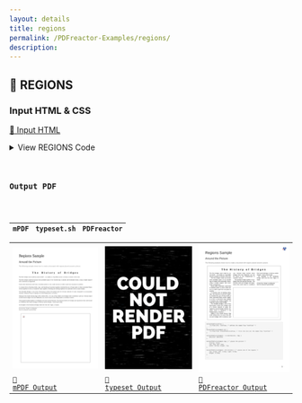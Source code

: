 ```yaml
---
layout: details
title: regions
permalink: /PDFreactor-Examples/regions/
description: 
---
```




## 🔬 REGIONS

### Input HTML & CSS

[📄 Input HTML](https://raw.githubusercontent.com/azettl/compare.html2pdf.tools/master//html/PDFreactor%20Examples/regions/regions.html)

<details>
    <summary>
        View REGIONS Code
    </summary>
    <pre>
        <code>
            &lt;!DOCTYPE html&gt;
&lt;html lang=&quot;en-US&quot;&gt;
    &lt;head&gt;
        &lt;meta content=&quot;text/html; charset=UTF-8&quot; http-equiv=&quot;Content-Type&quot;/&gt;
        &lt;title&gt;Regions Sample&lt;/title&gt;
        
        &lt;style&gt;
            /***************************************************
             * Page
             ***************************************************/
            
            @page {
                margin: 1.5cm;
                
                @bottom-right {
                    content: counter(page);
                    vertical-align: top;
                    font-size: 12pt;
                    color: black;
                }
            }
            
            /* Styles that should specifically not affect browsers */
            @media print {
                .pageBreak + * {
                    break-before: page;
                    margin-top: 0;
                }
            
                .pageBreakBefore {
                    break-before: page;
                    margin-top: 0;
                }
                
                h1 {
                    break-before: page;
                    margin-top: 0 !important;
                }
            }
            
            /* Some basic style for browsers */
            @media screen {
                
                html {
                    background-color: lightgray;
                }
                
                body {
                    max-width: 1200px;
                    margin: 8px auto;
                    
                    padding: 32px;
                    padding-top: 0;
                    border: 1px solid darkgray;
                    background-color: white;
                }
                
                img {
                    max-width: 18cm;
                }
                
                h1 {
                    margin-top: 1cm !important;
                }
            }
            
            /***************************************************
             * General
             ***************************************************/
            
            html {
                font-family: arial, sans-serif;
                font-size: 10pt;
                color: #222222;
            }
            
            div, div p, blockquote {
                color: #222222;
            }
            
            h1, h2, h3, h4, h5, h6 {
                font-weight: normal;
                margin-top: 0.6cm;
                break-after: avoid;
            }
            
            h1 {
                font-size: 24pt;
                margin-bottom: 0.5cm;
            }
            
            h2 {
                font-size: 18pt;
                margin: 0.4cm 0;
            }
            
            h3 {
                font-size: 14pt;
                margin: 0.4cm 0;
            }
            
            h4 {
                font-size: 12pt;
                text-decoration: underline;
                margin-bottom: 0.25cm;
            }
            
            p, td, th, li {
                font-size: 10pt;
                line-height: 1.25;
                color: #666666;
            }
            
            p {
                text-align: justify;
            }
            
            a {
                color: #e41d03;
                text-decoration: underline;
            }
            
            barcode, math {
                color: black;
            }
            
            blockquote {
                font-family: 'times new roman', serif;
                font-style: italic;
                margin: 2mm;
                padding: 0;
            }
            
            table {
                margin-left: auto;
                margin-right: auto;
                border-collapse: collapse;
                background-color: transparent;
            }
            
            table, td, th {
                border: thin solid #e1e1e1;
            }
            
            td, th {
                padding: 0.2cm;
            }
            
            th {
                text-align: center;
                background-color: #f5f5f5;
            }
            
            
            
            
            table.code, td.code, div.code, img.sample {
                background-color: #f5f5f5;
                break-before: avoid;
            }
            
            ul, ol {
                break-inside: avoid;
            }
            
            
            
            
            /***************************************************
             * Box Classes
             ***************************************************/
            
            div.code, div.result, div.experimentalNote, img.sample {
                margin-bottom: 0.25cm;
                border: 1pt solid #e1e1e1;
                padding: 2.5mm;
                break-before: avoid;
                break-inside: avoid;
            }
            
            div.code p {
                text-align: inherit;
            }
            
            :-ro-matches(div.code, div.result) p:first-of-type {
                margin-top: 0;
            }
            
            :-ro-matches(div.code, div.result) p:last-of-type {
                margin-bottom: 0;
            }
            
            code, .code {
                font-family: 'courier new', monospace;
                font-size: 8pt;
                line-height: 1.2;
            }
            
            code {
                white-space: pre;
            }
            
            code .comment {
                color: #3f7f5f;
            }
            
            div.result {
                font-family: 'times new roman', serif;
                border: 1pt solid #222222;
                background-color: white;
            }
            
            div.result p {
                color: #222222;
            }
            
            div.result p:first-child {
                margin-top: 0;
            }
            
            div.result p:last-child {
                margin-bottom: 0;
            }
            
            div.experimentalNote {
                border-color: yellow;
                background-color: lightyellow;
                margin: 1cm 0;
                text-align: justify;
            }
            
            /***************************************************
             * Break Classes
             ***************************************************/
            
            .columnBreak {
                break-after: column;
            }
            
            /******************************************
             * Preferences
             *******************************************/
            
            @-ro-preferences {
                page-layout: 1 column;
                initial-zoom: fit-page;
            }
            /* Fonts */

@font-face {
    font-family: Handwriting;
    src: url(&quot;JOURNAL.TTF&quot;) format(&quot;truetype&quot;);
}


/* General */

body &gt; h2:not(:first-of-type) {
    break-before: page;
    margin-top: 0;
}

div.sample {
    border: thin solid black;
    hyphens: auto;
}

p.source {
    text-align: left;
}

span.nobreak {
    white-space: pre;
}


/* Sample: Around the Picture */

#aroundthePictureFlow {
    -ro-flow-into: textFlow;
    margin: 0;
    padding: 0;
}


#aroundthePictureFlow :-ro-matches(h1, p) {
    font-family: arial, sans-serif;
    color: black;
    
    margin: 0;
}

#aroundthePictureFlow p {
    font-size: 8.5pt;
    line-height: 1.25;
    hyphens: auto;
}

#aroundthePictureFlow p.source {
    font-size: 7.5pt;
    font-style: italic;
    text-indent: 0;
    
    margin-top: 3.5mm;
    border-top: 0.3mm solid grey;
    padding-top: 1mm;
}

#aroundthePictureFlow p + p {
    text-indent: 1em;
}

#aroundthePictureFlow h1 {
    font-size: 16pt;
    font-weight: bold;
    letter-spacing: 2mm;
    text-align: center;
    
    break-after: region;
}

#aroundThePictureSample {
    position: relative;
    width: 16cm;
    height: 11.5cm;
    
    margin: 5mm auto;
    border: 0.3mm solid grey;
    padding: 5mm;
}

#aroundThePictureSample :-ro-matches(div, img) {
    position: absolute;
}

#aroundThePictureSample div {
    -ro-flow-from: textFlow;
}

#aroundThePictureSample :nth-child(1) {
    top: 0.5cm;
    left: 0.5cm;
    right: 0.5cm;
    height: 0.75cm;
}

#aroundThePictureSample :nth-child(2) {
    top: 1.5cm;
    left: 0.5cm;
    width: 5cm;
    height: 10.5cm;
}

#aroundThePictureSample :nth-child(3) {
    top: 1.5cm;
    left: 6cm;
    width: 5cm;
    height: 3.3cm;
}

#aroundThePictureSample :nth-child(4) {
    top: 1.5cm;
    left: 11.5cm;
    width: 5cm;
    height: 3cm;
}

#aroundThePictureSample img {
    display: block;
    top: 5cm;
    left: 6cm;
    width: 10.5cm;
    height: 7cm;
}


/* Sample: Hourglass */

#hourGlassFlow {
    -ro-flow-into: hourGlassFlow;
    font-family: arial, sans-serif;
}

#hourGlassFlow {
    hyphens: auto;
    font-size: 3mm;
    orphans: 1;
    widows: 1;
    text-align: justify;
    -ro-text-align-last: justify;
    letter-spacing: 0.10mm;
}

#hourGlassSample {
    margin: 5mm auto;
}

#hourGlassSample div {
    -ro-flow-from: hourGlassFlow;
    
    height: 5mm;
    margin: 0.5mm auto;
}

#hourGlassSample div:nth-child( 1) { width: 8cm; }
#hourGlassSample div:nth-child( 2) { width: 8.15cm; }
#hourGlassSample div:nth-child( 3) { width: 6cm; }
#hourGlassSample div:nth-child( 4) { width: 6cm; }
#hourGlassSample div:nth-child( 5) { width: 6cm; }
#hourGlassSample div:nth-child( 6) { width: 5.75cm; }
#hourGlassSample div:nth-child( 7) { width: 5cm; }
#hourGlassSample div:nth-child( 8) { width: 4cm; }
#hourGlassSample div:nth-child( 9) { width: 2.25cm; }
#hourGlassSample div:nth-child(10) { width: 1.5cm; }
#hourGlassSample div:nth-child(11) { width: 2.25cm; }
#hourGlassSample div:nth-child(12) { width: 4cm; }
#hourGlassSample div:nth-child(13) { width: 5cm; }
#hourGlassSample div:nth-child(14) { width: 5.75cm; }
#hourGlassSample div:nth-child(15) { width: 6cm; }
#hourGlassSample div:nth-child(16) { width: 6cm; }
#hourGlassSample div:nth-child(17) { width: 6cm; }
#hourGlassSample div:nth-child(18) { width: 8.15cm; }
#hourGlassSample div:nth-child(19) { width: 8cm; }

            &lt;/style&gt;
    &lt;/head&gt;
    &lt;body&gt;
        &lt;h1&gt;Regions Sample&lt;/h1&gt;
        
        &lt;!-- Around the picture Sample --&gt;
        
        &lt;h2&gt;Around the Picture&lt;/h2&gt;
        
        &lt;p&gt;The following example shows how to create a document with regions 
           placed around a picture.
        &lt;/p&gt; 
        
        
        &lt;!--  Around the Picture: Named Flow  --&gt;
        
        &lt;div id=&quot;aroundthePictureFlow&quot;&gt;
            &lt;h1&gt;The History of Bridges&lt;/h1&gt;
            &lt;p&gt;The first bridges were made by nature itself &mdash; as simple as a log fallen across a stream or stones in the river.&lt;/p&gt;
            &lt;p&gt;The first bridges made by humans were probably spans of cut wooden logs or planks and eventually stones, using a simple support and crossbeam arrangement.&lt;/p&gt;
            &lt;p&gt;Some early Americans used trees or bamboo poles to cross small caverns or wells to get from one place to another.&lt;/p&gt;
            &lt;p&gt;A common form of lashing sticks, logs, and deciduous branches together involved the use of long reeds or other harvested fibers woven together to form a connective rope capable of binding and holding together the materials used in early bridges.&lt;/p&gt;
            &lt;p&gt;The Arkadiko Bridge is one of four Mycenaean corbel arch bridges part of a former network of roads, designed to accommodate chariots, between Tiryns to Epidauros in the Peloponnese, in Greece.&lt;/p&gt;
            &lt;p&gt;Dating to the Greek Bronze Age (13th century BC), it is one of the oldest arch bridges still in existence and use. Several intact arched stone bridges from the Hellenistic era can be found in the Peloponnese in southern Greece&lt;/p&gt;
            &lt;p&gt;The greatest bridge builders of antiquity were the ancient Romans. The Romans built arch bridges and aqueducts that could stand in conditions that would damage or destroy earlier designs. Some stand today.&lt;/p&gt;
            &lt;p&gt;An example is the Alc&aacute;ntara Bridge, built over the river Tagus, in Spain.&lt;/p&gt;
            &lt;p class=&quot;source&quot;&gt;Excerpt from &quot;Bridge&quot; via Wikipedia:&lt;br/&gt;&lt;span class=&quot;nobreak&quot;&gt;http://en.wikipedia.org/wiki/Bridge&lt;/span&gt;&lt;/p&gt;
        &lt;/div&gt;
        
        &lt;!--  Around the Picture: Regions  --&gt;
        
        &lt;div id=&quot;aroundThePictureSample&quot;&gt;
            &lt;div&gt;&lt;/div&gt;
            &lt;div&gt;&lt;/div&gt;
            &lt;div&gt;&lt;/div&gt;
            &lt;div&gt;&lt;/div&gt;
            &lt;img src=&quot;bridge.jpg&quot; alt=&quot;&quot;/&gt;
        &lt;/div&gt;
        
        &lt;div class=&quot;code&quot;&gt;&lt;code&gt;#aroundthePictureFlow {
    -ro-flow-into: textFlow; /* defines the named flow &quot;textFlow&quot; */
    ...
}
#aroundThePictureSample div {
    -ro-flow-from: aroundThePictureFlow; /* fills the divs wit the named flow &quot;textFlow&quot; */
}

#aroundThePictureSample :-ro-matches(div, img) {
    position: absolute;
}

#aroundThePictureSample img { /* places the picture */
    display: block;
    top: 5cm; left: 6cm;
    width: 10.5cm; height: 7cm;
}

#aroundThePictureSample :nth-child(1) { /* places one of the regions */
    top: 0.5cm; left: 0.5cm; right: 0.5cm; 
    height: 0.75cm;
}

...&lt;/code&gt;
        &lt;/div&gt;
        
        &lt;!-- Hourglass Sample --&gt;
        
        &lt;h2&gt;Hourglass&lt;/h2&gt;
        
        &lt;p&gt;The following example shows how to create an hour glass shape with 
           regions.
        &lt;/p&gt; 
        
        
        &lt;!--  Hourglass: Named Flow  --&gt;
        
        &lt;div id=&quot;hourGlassFlow&quot;&gt;
            An hourglass (sandglass, sand timer, sand watch, sand clock, egg timer) measures the passage of a few minutes or an hour of time. It has two connected vertical glass bulbs allowing a regulated trickle of material from the top to the bottom. Once the top bulb is empty, it can be inverted to begin timing again. Factors affecting the time measured include the amount of sand, the bulb size, the neck width, and the sand quality. Alternatives to sand are powdered eggshell and powdered marble (sources disagree on the best material). In modern times, hourglasses are ornamental, or used when an approximate measure suffices, as in egg timers for cooking or for board games.
        &lt;/div&gt;
        
        
        &lt;!--  Hourglass: Regions  --&gt;
        
        &lt;div id=&quot;hourGlassSample&quot;&gt;
            &lt;div&gt;&lt;/div&gt;
            &lt;div&gt;&lt;/div&gt;
            &lt;div&gt;&lt;/div&gt;
            &lt;div&gt;&lt;/div&gt;
            &lt;div&gt;&lt;/div&gt;
            &lt;div&gt;&lt;/div&gt;
            &lt;div&gt;&lt;/div&gt;
            &lt;div&gt;&lt;/div&gt;
            &lt;div&gt;&lt;/div&gt;
            &lt;div&gt;&lt;/div&gt;
            &lt;div&gt;&lt;/div&gt;
            &lt;div&gt;&lt;/div&gt;
            &lt;div&gt;&lt;/div&gt;
            &lt;div&gt;&lt;/div&gt;
            &lt;div&gt;&lt;/div&gt;
            &lt;div&gt;&lt;/div&gt;
            &lt;div&gt;&lt;/div&gt;
            &lt;div&gt;&lt;/div&gt;
            &lt;div&gt;&lt;/div&gt;
        &lt;/div&gt;
        
        &lt;p class=&quot;source&quot;&gt;Excerpt from &quot;Hourglass&quot; via Wikipedia: &lt;span class=&quot;nobreak&quot;&gt;http://en.wikipedia.org/wiki/Hourglass&lt;/span&gt;&lt;/p&gt;
        
        &lt;div class=&quot;code&quot;&gt;&lt;code&gt;#hourGlassFlow {
    -ro-flow-into: hourGlassFlow;
}

#hourGlassFlow {
    hyphens: auto;
    font-size: 3mm;
    orphans: 1; widows: 1;
    text-align: justify; -ro-text-align-last: justify;
    line-height: 1; letter-spacing: 0.10mm;
}

#hourGlassSample {
    margin: 5mm auto;
}

#hourGlassSample div {
    -ro-flow-from: hourGlassFlow;
    height: 5mm;
    margin: 0.5mm auto;
}

#hourGlassSample div:nth-child( 1) { width: 8cm; }
#hourGlassSample div:nth-child( 2) { width: 8.15cm; }
#hourGlassSample div:nth-child( 3) { width: 6cm; }
...&lt;/code&gt;
        &lt;/div&gt;
        
    &lt;/body&gt;
&lt;/html&gt;

        </code>
    </pre>
</details>

### Output PDF

| mPDF | typeset.sh | PDFreactor |
|---------|---------|---------|
| ![mPDF Preview](mpdf__html_PDFreactor_Examples_regions_regions.html.png) | ![typeset Preview](typeset__html_PDFreactor_Examples_regions_regions.html.png) | ![PDFreactor Preview](pdfreactor__html_PDFreactor_Examples_regions_regions.html.png) |
| [📕 mPDF Output](mpdf__html_PDFreactor_Examples_regions_regions.html.pdf) | [📕 typeset Output](typeset__html_PDFreactor_Examples_regions_regions.html.pdf) | [📕 PDFreactor Output](pdfreactor__html_PDFreactor_Examples_regions_regions.html.pdf) |


